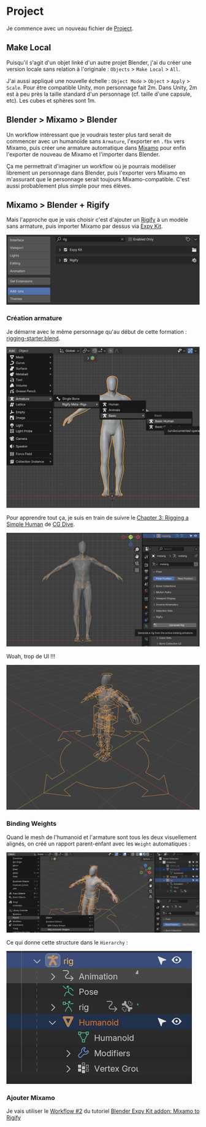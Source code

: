 # Project
Je commence avec un nouveau fichier de [Project](../blender/project/project-2024-12-16/).

## Make Local
Puisqu'il s'agit d'un objet linké d'un autre projet Blender, j'ai du créer une version locale sans relation à l'originale : `Objects` > `Make Local` > `All`.

J'ai aussi appliqué une nouvelle échelle : `Object Mode` > `Object` > `Apply` > `Scale`. Pour être compatible Unity, mon personnage fait 2m. Dans Unity, 2m est à peu près la taille standard d'un personnage (cf. taille d'une capsule, etc). Les cubes et sphères sont 1m.

## Blender > Mixamo > Blender
Un workflow intéressant que je voudrais tester plus tard serait de commencer avec un humanoïde sans `Armature`, l'exporter en `.fbx` vers Mixamo, puis créer une armature automatique dans [Mixamo](https://mixamo.com) pour enfin l'exporter de nouveau de Mixamo et l'importer dans Blender.

Ça me permettrait d'imaginer un workflow où je pourrais modéliser librement un personnage dans Blender, puis l'exporter vers Mixamo en m'assurant que le personnage serait toujours Mixamo-compatible. C'est aussi probablement plus simple pour mes élèves.

## Mixamo > Blender + Rigify
Mais l'approche que je vais choisir c'est d'ajouter un [Rigify]() à un modèle sans armature, puis importer Mixamo par dessus via [Expy Kit](https://github.com/pKrime/Expy-Kit).

![](images/blender-add-ons-rigify.png)

### Création armature

Je démarre avec le même personnage qu'au début de cette formation : [rigging-starter.blend](../blender/tutoriels/rigging/rigging-starter.blend).

![](images/blender-add-armature-rigify.png)

Pour apprendre tout ça, je suis en train de suivre le [Chapter 3: Rigging a Simple Human](https://youtu.be/dDNUjGgCNys?si=fQ3rewbcwi2hBQ1O) de [CG Dive](https://cgdive.com).

![](images/blender-generate-rig.png)

Woah, trop de UI !!!

![](images/blender-generated-rig.png)

### Binding Weights
Quand le mesh de l'humanoid et l'armature sont tous les deux visuellement alignés, on créé un rapport parent-enfant avec les `Weight` automatiques :

![](images/parent-with-automatic-weights.png)

Ce qui donne cette structure dans le `Hierarchy` :

![](images/blender-rig-parented-to-humanoid.png)

### Ajouter Mixamo
Je vais utiliser le [Workflow #2](https://youtu.be/ars_rEC3oP8?t=1266&si=TlV4xaWmZTI4hRQP) du tutoriel [Blender Expy Kit addon: Mixamo to Rigify](https://youtu.be/ars_rEC3oP8?si=TlV4xaWmZTI4hRQP)


